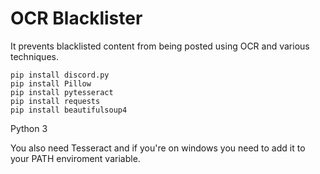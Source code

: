 #  OCR Blacklister
It prevents blacklisted content from being posted using OCR and various techniques.

```
pip install discord.py
pip install Pillow
pip install pytesseract
pip install requests
pip install beautifulsoup4
```

Python 3

You also need Tesseract and if you're on windows you need to add it to your PATH enviroment variable.
